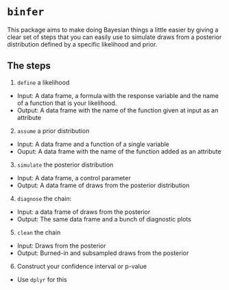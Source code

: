 # `binfer`

This package aims to make doing Bayesian things a little easier by giving a clear set of steps that you can easily use to simulate draws from a posterior distribution defined by a specific likelihood and prior.

## The steps

1. `define` a likelihood
  - Input: A data frame, a formula with the response variable and the name of a function that is your likelihood.
  - Output: A data frame with the name of the function given at input as an attribute
2. `assume` a prior distribution
  - Input: A data frame and a function of a single variable
  - Ouput: A data frame with the name of the function added as an attribute
3. `simulate` the posterior distribution
  - Input: A data frame, a control parameter
  - Output: A data frame of draws from the posterior distribution
4. `diagnose` the chain:
  - Input: a data frame of draws from the posterior
  - Output: The same data frame and a bunch of diagnostic plots
5. `clean` the chain
  - Input: Draws from the posterior
  - Output: Burned-in and subsampled draws from the posterior
6. Construct your confidence interval or p-value
  - Use `dplyr` for this
